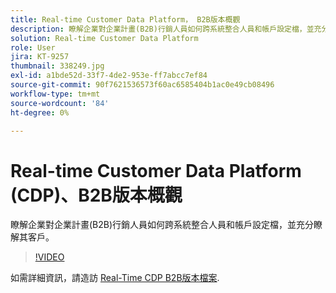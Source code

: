 ```yaml
---
title: Real-time Customer Data Platform， B2B版本概觀
description: 瞭解企業對企業計畫(B2B)行銷人員如何跨系統整合人員和帳戶設定檔，並充分瞭解其客戶。
solution: Real-time Customer Data Platform
role: User
jira: KT-9257
thumbnail: 338249.jpg
exl-id: a1bde52d-33f7-4de2-953e-ff7abcc7ef84
source-git-commit: 90f7621536573f60ac6585404b1ac0e49cb08496
workflow-type: tm+mt
source-wordcount: '84'
ht-degree: 0%

---
```


# Real-time Customer Data Platform (CDP)、B2B版本概觀

瞭解企業對企業計畫(B2B)行銷人員如何跨系統整合人員和帳戶設定檔，並充分瞭解其客戶。

>[!VIDEO](https://video.tv.adobe.com/v/338249?quality=12&learn=on)

如需詳細資訊，請造訪 [Real-Time CDP B2B版本檔案](https://experienceleague.adobe.com/docs/experience-platform/rtcdp/b2b-overview.html).
